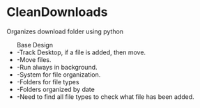 # CleanDownloads

Organizes download folder using python

<div className=''>
    <ul>
    Base Design 
        <li>-Track Desktop, if a file is added, then move.</li>
        <li>-Move files.</li>
        <li>-Run always in background.</li>
        <li>-System for file organization.
        <li>    -Folders for file types<li>-Folders organized by date</li></li></li>
        <li>-Need to find all file types to check what file has been added.</li>
    </ul>
</div>